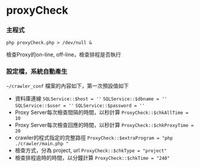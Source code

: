 proxyCheck
==========

### 主程式
`php proxyCheck.php > /dev/null &`

檢查Proxy的on-line, off-line，檢查排程是否執行

### 設定檔，系統自動產生
`~/crawler_conf`
檔案的內容如下，第一次預設值如下
* 資料庫連線 
`SQLService::$host = ''`
`SQLService::$dbname = ''` 
`SQLService::$user = ''` 
`SQLService::$password = ''`
* Proxy Server每次檢查間隔的時間，以秒計算
`ProxyCheck::$chkAllTime = 10`
* Proxy Server每次檢查回應的時間，以秒計算
`ProxyCheck::$chkProxyTime = 20`
* crawler的程式指定的完整路徑
`ProxyCheck::$extraProgram = "php ./crawler/main.php "`
* 檢查方式，分為 project, url
`ProxyCheck::$chkType = "project"`
* 檢查排程逾時的時間，以分鐘計算
`ProxyCheck::$chkTime = "240"`



 

 
